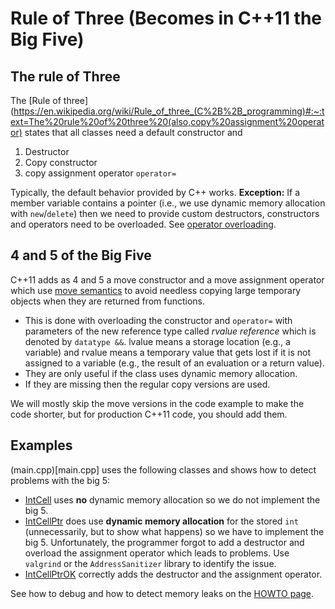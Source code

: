 # Rule of Three (Becomes in C++11 the Big Five)

## The rule of Three

The [Rule of three](https://en.wikipedia.org/wiki/Rule_of_three_(C%2B%2B_programming)#:~:text=The%20rule%20of%20three%20(also,copy%20assignment%20operator) states that all classes need a default constructor and

 1. Destructor
 2. Copy constructor
 3. copy assignment operator `operator=` 

Typically, the default behavior provided by C++ works. **Exception:** If a member variable contains a pointer (i.e., we use dynamic memory allocation with `new`/`delete`) then we need 
to provide custom destructors, constructors and operators 
need to be overloaded. See [operator overloading](https://en.cppreference.com/w/cpp/language/operators).

## 4 and 5 of the Big Five

C++11 adds as 4 and 5 a move constructor and a move assignment operator which 
use [move semantics](https://www.cprogramming.com/c++11/rvalue-references-and-move-semantics-in-c++11.html) to avoid needless copying large temporary objects
when they are returned from functions.

* This is done with overloading the constructor and `operator=` with parameters of the new reference type called _rvalue reference_ which is denoted
by `datatype &&`. lvalue means a storage location (e.g., a variable) and
rvalue means a temporary value that gets lost if it is not assigned to a variable (e.g., 
the result of an evaluation or a return value).
* They are only useful if the class uses dynamic memory allocation. 
* If they are missing then the regular copy versions are used.

We will mostly skip the move versions in the code example to make the code shorter, but for production C++11 code, you should add them.

## Examples

(main.cpp)[main.cpp] uses the following classes and shows how to detect problems with the big 5:

* [IntCell](IntCell.h) uses **no** dynamic memory allocation so we do not implement the big 5.
* [IntCellPtr](IntCellPtr.h) does use **dynamic memory allocation** for the stored `int` (unnecessarily, but to show what happens) so we have to implement the big 5. Unfortunately, the programmer forgot to add a destructor and overload the assignment operator which leads to problems. Use `valgrind` or the `AddressSanitizer` library to identify the issue.
* [IntCellPtrOK](IntCellPtrOK.h) correctly adds the destructor and the assignment operator.

See how to debug and how to detect memory leaks on the [HOWTO page](../HOWTOs.md).